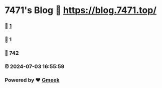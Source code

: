 # 7471's Blog :link: https://blog.7471.top/ 
### :page_facing_up: [1](https://blog.7471.top//tag.html) 
### :speech_balloon: 1 
### :hibiscus: 742 
### :alarm_clock: 2024-07-03 16:55:59 
### Powered by :heart: [Gmeek](https://github.com/Meekdai/Gmeek)
